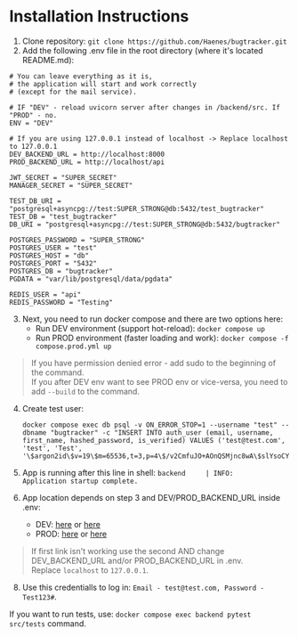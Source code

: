 # Installation Instructions

1) Clone repository: `git clone https://github.com/Haenes/bugtracker.git`
2) Add the following .env file in the root directory (where it's located README.md):
```python3
# You can leave everything as it is,
# the application will start and work correctly
# (except for the mail service).

# IF "DEV" - reload uvicorn server after changes in /backend/src. If "PROD" - no.
ENV = "DEV"

# If you are using 127.0.0.1 instead of localhost -> Replace localhost to 127.0.0.1
DEV_BACKEND_URL = http://localhost:8000
PROD_BACKEND_URL = http://localhost/api

JWT_SECRET = "SUPER_SECRET"
MANAGER_SECRET = "SUPER_SECRET"

TEST_DB_URI = "postgresql+asyncpg://test:SUPER_STRONG@db:5432/test_bugtracker"
TEST_DB = "test_bugtracker"
DB_URI = "postgresql+asyncpg://test:SUPER_STRONG@db:5432/bugtracker"

POSTGRES_PASSWORD = "SUPER_STRONG"
POSTGRES_USER = "test"
POSTGRES_HOST = "db"
POSTGRES_PORT = "5432"
POSTGRES_DB = "bugtracker"
PGDATA = "var/lib/postgresql/data/pgdata"

REDIS_USER = "api"
REDIS_PASSWORD = "Testing"
```

3) Next, you need to run docker compose and there are two options here:
   - Run DEV environment (support hot-reload): `docker compose up`
   - Run PROD environment (faster loading and work): `docker compose -f compose.prod.yml up`

>If you have permission denied error - add sudo to the beginning of the command.\
>If you after DEV env want to see PROD env or vice-versa, you need to add `--build` to the command.

4) Create test user:
   ```
   docker compose exec db psql -v ON_ERROR_STOP=1 --username "test" --dbname "bugtracker" -c "INSERT INTO auth_user (email, username, first_name, hashed_password, is_verified) VALUES ('test@test.com', 'test', 'Test', '\$argon2id\$v=19\$m=65536,t=3,p=4\$/v2CmfuJO+AOnQSMjnc8wA\$slYsoCYIqtlBg35ORUcswa6HgKyHdGDION57I5V8xH8','t')"
   ```

6) App is running after this line in shell: `backend     | INFO:     Application startup complete.`
7) App location depends on step 3 and DEV/PROD_BACKEND_URL inside .env:
   - DEV: [here](http://localhost:5173) or [here](http://127.0.0.1:5173)
   - PROD: [here](http://localhost) or [here](http://127.0.0.1/)
>If first link isn't working use the second AND change DEV_BACKEND_URL and/or PROD_BACKEND_URL in .env.\
>Replace `localhost` to `127.0.0.1`.
8) Use this credentialls to log in: `Email - test@test.com, Password - Test123#`.

If you want to run tests, use: `docker compose exec backend pytest src/tests` command.
